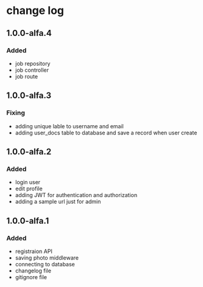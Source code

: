 # change log

## 1.0.0-alfa.4
### Added
* job repository
* job controller
* job route

## 1.0.0-alfa.3
### Fixing
* adding unique lable to username and email
* adding user_docs table to database and save a record when user create

## 1.0.0-alfa.2
### Added
* login user
* edit profile
* adding JWT for authentication and authorization
* adding a sample url just for admin

## 1.0.0-alfa.1
### Added
* registraion API
* saving photo middleware
* connecting to database
* changelog file
* gitignore file